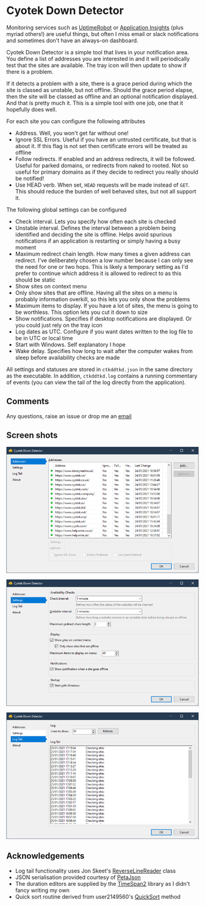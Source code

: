 Cyotek Down Detector
=====================

Monitoring services such as [UptimeRobot][uptimerobot] or
[Application Insights][azure] (plus myriad others!) are useful
things, but often I miss email or slack notifications and
sometimes don't have an always-on dashboard.

Cyotek Down Detector is a simple tool that lives in your
notification area. You define a list of addresses you are
interested in and it will periodically test that the sites are
available. The tray icon will then update to show if there is a
problem.

If it detects a problem with a site, there is a grace period
during which the site is classed as unstable, but not offline.
Should the grace period elapse, then the site will be classed as
offline and an optional notification displayed. And that is
pretty much it. This is a simple tool with one job, one that it
hopefully does well.

For each site you can configure the following attributes

* Address. Well, you won't get far without one!
* Ignore SSL Errors. Useful if you have an untrusted
  certificate, but that is about it. If this flag is not set
  then certificate errors will be treated as offline
* Follow redirects. If enabled and an address redirects, it will
  be followed. Useful for parked domains, or redirects from
  naked to rooted. Not so useful for primary domains as if they
  decide to redirect you really should be notified!
* Use HEAD verb. When set, `HEAD` requests will be made instead
  of `GET`. This should reduce the burden of well behaved sites,
  but not all support it.

The following global settings can be configured

* Check interval. Lets you specify how often each site is
  checked
* Unstable interval. Defines the interval between a problem
  being identified and deciding the site is offline. Helps avoid
  spurious notifications if an application is restarting or
  simply having a busy moment
* Maximum redirect chain length. How many times a given address
  can redirect. I've deliberately chosen a low number because I
  can only see the need for one or two hops. This is likely a
  temporary setting as I'd prefer to continue _which_ address it
  is allowed to redirect to as this should be static
* Show sites on context menu
* Only show sites that are offline. Having all the sites on a
  menu is probably information overkill, so this lets you only
  show the problems
* Maximum items to display. If you have a lot of sites, the menu
  is going to be worthless. This option lets you cut it down to
  size
* Show notifications. Specifies if desktop notifications are
  displayed. Or you could just rely on the tray icon
* Log dates as UTC. Configure if you want dates written to the
  log file to be in UTC or local time
* Start with Windows. Self explanatory I hope
* Wake delay. Specifies how long to wait after the computer
  wakes from sleep before availability checks are made

All settings and statuses are stored in `ctkddtkd.json` in the
same directory as the executable. In addition, `ctkddtkd.log`
contains a running commentary of events (you can view the tail
of the log directly from the application).

Comments
---------

Any questions, raise an issue or drop me an [email][email]

Screen shots
------------

![The addresses configuration screen][addresses]

![The settings configuration screen][settings]

![The log tail screen][logtail]

Acknowledgements
-----------------

* Log tail functionality uses Jon Skeet's
  [ReverseLineReader][reverse] class
* JSON serialisation provided courtesy of [PetaJson][petajson]
* The duration editors are supplied by the
  [TimeSpan2][timespan2] library as I didn't fancy writing my
  own
* Quick sort routine derived from user2149560's
  [QuickSort][quicksort] method

[addresses]: res/addresses.png
[settings]: res/settings.png
[logtail]: res/logtail.png

[uptimerobot]: https://uptimerobot.com/
[azure]: https://docs.microsoft.com/en-gb/azure/azure-monitor/app/monitor-web-app-availability

[email]: mailto:richard.moss@cyotek.com

[petajson]: https://github.com/toptensoftware/JsonKit
[timespan2]: https://github.com/dahall/TimeSpan2
[reverse]: https://stackoverflow.com/a/452945/148962
[quicksort]: https://stackoverflow.com/a/15325195/148962
